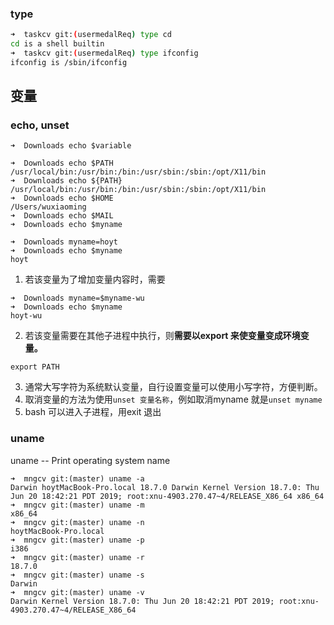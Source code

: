 ### type

```sh
➜  taskcv git:(usermedalReq) type cd
cd is a shell builtin
➜  taskcv git:(usermedalReq) type ifconfig
ifconfig is /sbin/ifconfig
```

## 变量

### echo, unset

```shell
➜  Downloads echo $variable

➜  Downloads echo $PATH
/usr/local/bin:/usr/bin:/bin:/usr/sbin:/sbin:/opt/X11/bin
➜  Downloads echo ${PATH}
/usr/local/bin:/usr/bin:/bin:/usr/sbin:/sbin:/opt/X11/bin
➜  Downloads echo $HOME
/Users/wuxiaoming
➜  Downloads echo $MAIL
➜  Downloads echo $myname

➜  Downloads myname=hoyt
➜  Downloads echo $myname
hoyt

```
1. 若该变量为了增加变量内容时，需要
```shell
➜  Downloads myname=$myname-wu
➜  Downloads echo $myname
hoyt-wu
```
2. 若该变量需要在其他子进程中执行，则**需要以export 来使变量变成环境变量。**
```shell
export PATH
```
3. 通常大写字符为系统默认变量，自行设置变量可以使用小写字符，方便判断。
4. 取消变量的方法为使用`unset 变量名称`，例如取消myname 就是`unset myname`
5. bash 可以进入子进程，用exit 退出

### uname

uname -- Print operating system name

```shell
➜  mngcv git:(master) uname -a
Darwin hoytMacBook-Pro.local 18.7.0 Darwin Kernel Version 18.7.0: Thu Jun 20 18:42:21 PDT 2019; root:xnu-4903.270.47~4/RELEASE_X86_64 x86_64
➜  mngcv git:(master) uname -m
x86_64
➜  mngcv git:(master) uname -n
hoytMacBook-Pro.local
➜  mngcv git:(master) uname -p
i386
➜  mngcv git:(master) uname -r
18.7.0
➜  mngcv git:(master) uname -s
Darwin
➜  mngcv git:(master) uname -v
Darwin Kernel Version 18.7.0: Thu Jun 20 18:42:21 PDT 2019; root:xnu-4903.270.47~4/RELEASE_X86_64
```
